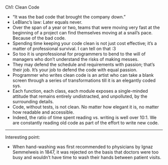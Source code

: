 Ch1: Clean Code

- “It was the bad code that brought the company down.”
- LeBlanc’s law: Later equals never.
- Over the span of a year or two, teams that were moving very fast at the beginning of a project can find themselves moving at a snail’s pace. Because of the bad code.
- Spending time keeping your code clean is not just cost effective; it’s a matter of professional survival. I can tell on that :3
- So too it is unprofessional for programmers to bend to the will of managers who don’t understand the risks of making messes.
- They may defend the schedule and requirements with passion; that’s their job. It’s your job to defend the code with equal passion.
- Programmer who writes clean code is an artist who can take a blank screen through a series of transformations till it is an elegantly coded sys.
- Each function, each class, each module exposes a single-minded attitude that remains entirely undistracted, and unpolluted, by the surrounding details.
- Code, without tests, is not clean. No matter how elegant it is, no matter how readable and accessible.
- Indeed, the ratio of time spent reading vs. writing is well over 10:1. We are constantly reading old code as part of the effort to write new code.

---

Interesting point:
- When hand-washing was first recommended to physicians by Ignaz Semmelweis in 1847, it was rejected on the basis that doctors were too busy and wouldn’t have time to wash their hands between patient visits.
